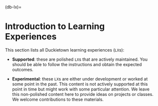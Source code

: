 (db-lx)=
# Introduction to Learning Experiences 

This section lists all Duckietown learning experiences (`LX`s):

- **Supported**: these are polished `LX`s that are actively maintained. You should be able to follow the instructions and obtain the expected outcomes.

- **Experimental**: these `LX`s are either under development or worked at some point in the past. This content is not actively supported at this point in time but might work with some particular attention. We leave this non-polished content here to provide ideas on projects or classes. We welcome contributions to these materials.

<!--
```{needget}
An internet connection;
About 10 minutes;
A computer with the Duckietown Shell command [installed and correctly setup](laptop-setup);
---
Duckietown token correctly set up;
```
-->